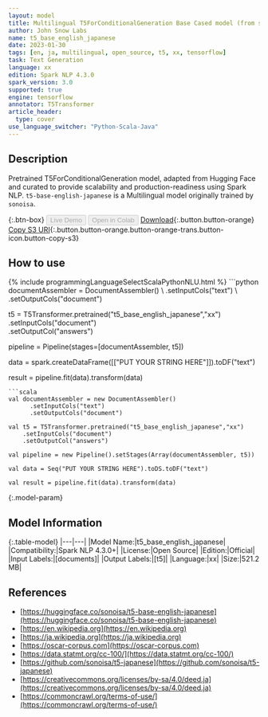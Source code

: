 ```yaml
---
layout: model
title: Multilingual T5ForConditionalGeneration Base Cased model (from sonoisa)
author: John Snow Labs
name: t5_base_english_japanese
date: 2023-01-30
tags: [en, ja, multilingual, open_source, t5, xx, tensorflow]
task: Text Generation
language: xx
edition: Spark NLP 4.3.0
spark_version: 3.0
supported: true
engine: tensorflow
annotator: T5Transformer
article_header:
  type: cover
use_language_switcher: "Python-Scala-Java"
---
```


## Description

Pretrained T5ForConditionalGeneration model, adapted from Hugging Face and curated to provide scalability and production-readiness using Spark NLP. `t5-base-english-japanese` is a Multilingual model originally trained by `sonoisa`.

{:.btn-box}
<button class="button button-orange" disabled>Live Demo</button>
<button class="button button-orange" disabled>Open in Colab</button>
[Download](https://s3.amazonaws.com/auxdata.johnsnowlabs.com/public/models/t5_base_english_japanese_xx_4.3.0_3.0_1675108659585.zip){:.button.button-orange}
[Copy S3 URI](s3://auxdata.johnsnowlabs.com/public/models/t5_base_english_japanese_xx_4.3.0_3.0_1675108659585.zip){:.button.button-orange.button-orange-trans.button-icon.button-copy-s3}

## How to use



<div class="tabs-box" markdown="1">
{% include programmingLanguageSelectScalaPythonNLU.html %}
```python
documentAssembler = DocumentAssembler() \
    .setInputCols("text") \
    .setOutputCols("document")

t5 = T5Transformer.pretrained("t5_base_english_japanese","xx") \
    .setInputCols("document") \
    .setOutputCol("answers")
    
pipeline = Pipeline(stages=[documentAssembler, t5])

data = spark.createDataFrame([["PUT YOUR STRING HERE"]]).toDF("text")

result = pipeline.fit(data).transform(data)
```
```scala
val documentAssembler = new DocumentAssembler() 
      .setInputCols("text")
      .setOutputCols("document")
       
val t5 = T5Transformer.pretrained("t5_base_english_japanese","xx") 
    .setInputCols("document")
    .setOutputCol("answers")
   
val pipeline = new Pipeline().setStages(Array(documentAssembler, t5))

val data = Seq("PUT YOUR STRING HERE").toDS.toDF("text")

val result = pipeline.fit(data).transform(data)
```
</div>

{:.model-param}
## Model Information

{:.table-model}
|---|---|
|Model Name:|t5_base_english_japanese|
|Compatibility:|Spark NLP 4.3.0+|
|License:|Open Source|
|Edition:|Official|
|Input Labels:|[documents]|
|Output Labels:|[t5]|
|Language:|xx|
|Size:|521.2 MB|

## References

- [https://huggingface.co/sonoisa/t5-base-english-japanese](https://huggingface.co/sonoisa/t5-base-english-japanese)
- [https://en.wikipedia.org](https://en.wikipedia.org)
- [https://ja.wikipedia.org](https://ja.wikipedia.org)
- [https://oscar-corpus.com](https://oscar-corpus.com)
- [https://data.statmt.org/cc-100/](https://data.statmt.org/cc-100/)
- [https://github.com/sonoisa/t5-japanese](https://github.com/sonoisa/t5-japanese)
- [https://creativecommons.org/licenses/by-sa/4.0/deed.ja](https://creativecommons.org/licenses/by-sa/4.0/deed.ja)
- [https://commoncrawl.org/terms-of-use/](https://commoncrawl.org/terms-of-use/)